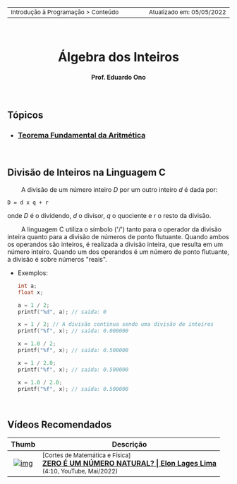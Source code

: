<table>
<tr>
<td align="left" width="8000">
    <small>Introdução à Programação > Conteúdo</small>
</td>
<td align="right">
    <small>Atualizado&nbsp;em:&nbsp;05/05/2022</small>
</td>
</tr>
</table>

<br>

<h1 align="center">Álgebra dos Inteiros</h1>

<h4 align="center">Prof. Eduardo Ono</h4>

&nbsp;

## Tópicos

* ### [Teorema Fundamental da Aritmética](./teorema-fundamental-da-aritmetica/teorema-fundamental-da-aritmetica.ipynb)

&nbsp;

## Divisão de Inteiros na Linguagem C

&nbsp;&nbsp;&nbsp;&nbsp;&nbsp;&nbsp;&nbsp;&nbsp;A divisão de um número inteiro _D_ por um outro inteiro _d_ é dada por:

    D = d x q + r

onde _D_ é o dividendo, _d_ o divisor, _q_ o quociente e _r_ o resto da divisão.

&nbsp;&nbsp;&nbsp;&nbsp;&nbsp;&nbsp;&nbsp;&nbsp;A linguagem C utiliza o símbolo ('/') tanto para o operador da divisão inteira quanto para a divisão de números de ponto flutuante. Quando ambos os operandos são inteiros, é realizada a divisão inteira, que resulta em um número inteiro. Quando um dos operandos é um número de ponto flutuante, a divisão é sobre números "reais".

* Exemplos:

  ```c
  int a;
  float x;

  a = 1 / 2;
  printf("%d", a); // saída: 0

  x = 1 / 2; // A divisão continua sendo uma divisão de inteiros
  printf("%f", x); // saída: 0.000000

  x = 1.0 / 2;
  printf("%f", x); // saída: 0.500000

  x = 1 / 2.0;
  printf("%f", x); // saída: 0.500000

  x = 1.0 / 2.0;
  printf("%f", x); // saída: 0.500000
  ```

<br>

## Vídeos Recomendados

| Thumb | Descrição |
| :-: | --- |
| [![img](https://img.youtube.com/vi/pTNZ7pEYjcU/default.jpg)](https://www.youtube.com/watch?v=pTNZ7pEYjcU) | <sup>[Cortes de Matemática e Física]</sup><br>[__ZERO É UM NÚMERO NATURAL? \| Elon Lages Lima__](https://www.youtube.com/watch?v=pTNZ7pEYjcU)<br><sub>(4:10, YouTube, Mai/2022)</sub>

<br>

